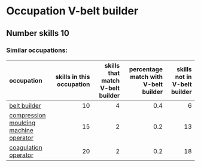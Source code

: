# Occupation V-belt builder
## Number skills 10
### Similar occupations:
| occupation                                                                        |   skills in this occupation |   skills that match V-belt builder |   percentage match with V-belt builder |   skills not in V-belt builder |
|:----------------------------------------------------------------------------------|----------------------------:|-----------------------------------:|---------------------------------------:|-------------------------------:|
| [belt builder](belt_builder.md)                                                   |                          10 |                                  4 |                                    0.4 |                              6 |
| [compression moulding machine operator](compression_moulding_machine_operator.md) |                          15 |                                  2 |                                    0.2 |                             13 |
| [coagulation operator](coagulation_operator.md)                                   |                          20 |                                  2 |                                    0.2 |                             18 |
